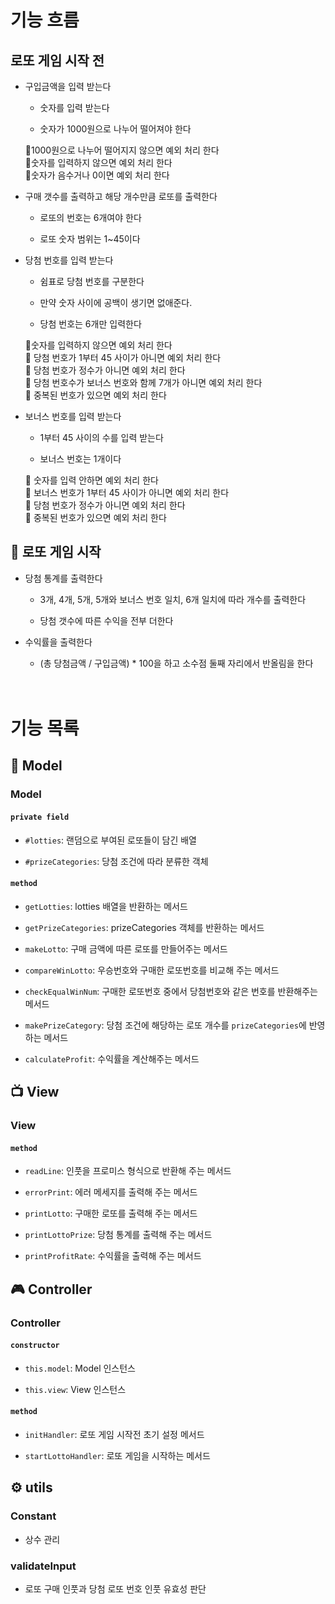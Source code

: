 # **기능 흐름**

## **로또 게임 시작 전**

- 구입금액을 입력 받는다

  - 숫자를 입력 받는다

  - 숫자가 1000원으로 나누어 떨어져야 한다

  🚨1000원으로 나누어 떨어지지 않으면 예외 처리 한다</br>
  🚨숫자를 입력하지 않으면 예외 처리 한다</br>
  🚨숫자가 음수거나 0이면 예외 처리 한다

- 구매 갯수를 출력하고 해당 개수만큼 로또를 출력한다

  - 로또의 번호는 6개여야 한다

  - 로또 숫자 범위는 1~45이다

- 당첨 번호를 입력 받는다

  - 쉼표로 당첨 번호를 구분한다

  - 만약 숫자 사이에 공백이 생기면 없애준다.

  - 당첨 번호는 6개만 입력한다

  🚨숫자를 입력하지 않으면 예외 처리 한다</br>
  🚨 당첨 번호가 1부터 45 사이가 아니면 예외 처리 한다</br>
  🚨 당첨 번호가 정수가 아니면 예외 처리 한다</br>
  🚨 당첨 번호수가 보너스 번호와 함께 7개가 아니면 예외 처리 한다</br>
  🚨 중복된 번호가 있으면 예외 처리 한다

- 보너스 번호를 입력 받는다

  - 1부터 45 사이의 수를 입력 받는다

  - 보너스 번호는 1개이다

  🚨 숫자를 입력 안하면 예외 처리 한다</br>
  🚨 보너스 번호가 1부터 45 사이가 아니면 예외 처리 한다</br>
  🚨 당첨 번호가 정수가 아니면 예외 처리 한다</br>
  🚨 중복된 번호가 있으면 예외 처리 한다

## 🎱 **로또 게임 시작**

- 당첨 통계를 출력한다

  - 3개, 4개, 5개, 5개와 보너스 번호 일치, 6개 일치에 따라 개수를 출력한다

  - 당첨 갯수에 따른 수익을 전부 더한다

- 수익률을 출력한다

  - (총 당첨금액 / 구입금액) \* 100을 하고 소수점 둘째 자리에서 반올림을 한다

# </br>**기능 목록**

## 💾 **Model**

### **Model**

#### `private field`

- `#lotties`: 랜덤으로 부여된 로또들이 담긴 배열

- `#prizeCategories`: 당첨 조건에 따라 분류한 객체

#### `method`

- `getLotties`: lotties 배열을 반환하는 메서드

- `getPrizeCategories`: prizeCategories 객체를 반환하는 메서드

- `makeLotto`: 구매 금액에 따른 로또를 만들어주는 메서드

- `compareWinLotto`: 우승번호와 구매한 로또번호를 비교해 주는 메서드

- `checkEqualWinNum`: 구매한 로또번호 중에서 당첨번호와 같은 번호를 반환해주는 메서드

- `makePrizeCategory`: 당첨 조건에 해당하는 로또 개수를 `prizeCategories`에 반영하는 메서드

- `calculateProfit`: 수익률을 계산해주는 메서드

## 📺 **View**

### **View**

#### `method`

- `readLine`: 인풋을 프로미스 형식으로 반환해 주는 메서드

- `errorPrint`: 에러 메세지를 출력해 주는 메서드

- `printLotto`: 구매한 로또를 출력해 주는 메서드

- `printLottoPrize`: 당첨 통계를 출력해 주는 메서드

- `printProfitRate`: 수익률을 출력해 주는 메서드

## 🎮 **Controller**

### **Controller**

#### `constructor`

- `this.model`: Model 인스턴스

- `this.view`: View 인스턴스

#### `method`

- `initHandler`: 로또 게임 시작전 초기 설정 메서드

- `startLottoHandler`: 로또 게임을 시작하는 메서드

## ⚙️ **utils**

### **Constant**

- 상수 관리

### **validateInput**

- 로또 구매 인풋과 당첨 로또 번호 인풋 유효성 판단
